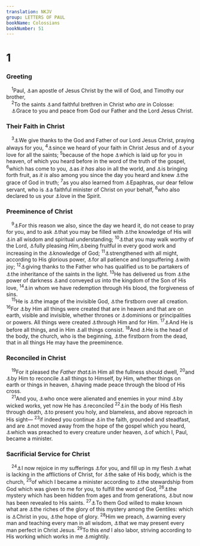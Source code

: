 ```yaml
---
translation: NKJV
group: LETTERS OF PAUL
bookName: Colossians 
bookNumber: 51
---
```


<div class="title"><h1>1</h1><h3>Greeting</h3></div>
<span class="verse co_1_1"> <sup>1</sup>Paul, <a data-toggle="tooltip" data-placement="bottom" title="Eph. 1:1">⚓</a>an apostle of Jesus Christ by the will of God, and Timothy our brother,<br/></span>
<span class="verse co_1_2"> <sup>2</sup>To the saints <a data-toggle="tooltip" data-placement="bottom" title="1 Cor. 4:17">⚓</a>and faithful brethren in Christ <i>who</i> <i>are</i> in Colosse:<br/> <a data-toggle="tooltip" data-placement="bottom" title="Gal. 1:3">⚓</a>Grace to you and peace from God our Father and the Lord Jesus Christ.<br/></span>
<div class="title"><h3>Their Faith in Christ</h3></div>
<span class="verse co_1_3"> <sup>3</sup><a data-toggle="tooltip" data-placement="bottom" title="1 Cor. 1:4; Eph. 1:16; Phil. 1:3">⚓</a>We give thanks to the God and Father of our Lord Jesus Christ, praying always for you, </span>
<span class="verse co_1_4"><sup>4</sup><a data-toggle="tooltip" data-placement="bottom" title="Eph. 1:15">⚓</a>since we heard of your faith in Christ Jesus and of <a data-toggle="tooltip" data-placement="bottom" title="(Heb. 6:10)">⚓</a>your love for all the saints; </span>
<span class="verse co_1_5"><sup>5</sup>because of the hope <a data-toggle="tooltip" data-placement="bottom" title="(1 Pet. 1:4)">⚓</a>which is laid up for you in heaven, of which you heard before in the word of the truth of the gospel, </span>
<span class="verse co_1_6"><sup>6</sup>which has come to you, <a data-toggle="tooltip" data-placement="bottom" title="Matt. 24:14">⚓</a>as <i>it</i> <i>has</i> also in all the world, and <a data-toggle="tooltip" data-placement="bottom" title="John 15:16">⚓</a>is bringing forth fruit, as <i>it</i> <i>is</i> also among you since the day you heard and knew <a data-toggle="tooltip" data-placement="bottom" title="Eph. 3:2">⚓</a>the grace of God in truth; </span>
<span class="verse co_1_7"><sup>7</sup>as you also learned from <a data-toggle="tooltip" data-placement="bottom" title="Col. 4:12; Philem. 23">⚓</a>Epaphras, our dear fellow servant, who is <a data-toggle="tooltip" data-placement="bottom" title="1 Cor. 4:1, 2; 2 Cor. 11:23">⚓</a>a faithful minister of Christ on your behalf, </span>
<span class="verse co_1_8"><sup>8</sup>who also declared to us your <a data-toggle="tooltip" data-placement="bottom" title="Rom. 15:30">⚓</a>love in the Spirit.<br/></span>
<div class="title"><h3>Preeminence of Christ</h3></div>
<span class="verse co_1_9"> <sup>9</sup><a data-toggle="tooltip" data-placement="bottom" title="Eph. 1:15–17">⚓</a>For this reason we also, since the day we heard it, do not cease to pray for you, and to ask <a data-toggle="tooltip" data-placement="bottom" title="1 Cor. 1:5">⚓</a>that you may be filled with <a data-toggle="tooltip" data-placement="bottom" title="(Rom. 12:2); Eph. 5:17">⚓</a>the knowledge of His will <a data-toggle="tooltip" data-placement="bottom" title="Eph. 1:8">⚓</a>in all wisdom and spiritual understanding; </span>
<span class="verse co_1_10"><sup>10</sup><a data-toggle="tooltip" data-placement="bottom" title="Eph. 4:1; Phil. 1:27; 1 Thess. 2:12">⚓</a>that you may walk worthy of the Lord, <a data-toggle="tooltip" data-placement="bottom" title="1 Thess. 4:1">⚓</a>fully pleasing <i>Him,</i><a data-toggle="tooltip" data-placement="bottom" title="Heb. 13:21">⚓</a>being fruitful in every good work and increasing in the <a data-toggle="tooltip" data-placement="bottom" title="2 Pet. 3:18">⚓</a>knowledge of God; </span>
<span class="verse co_1_11"><sup>11</sup><a data-toggle="tooltip" data-placement="bottom" title="(Eph. 3:16; 6:10)">⚓</a>strengthened with all might, according to His glorious power, <a data-toggle="tooltip" data-placement="bottom" title="Eph. 4:2">⚓</a>for all patience and longsuffering <a data-toggle="tooltip" data-placement="bottom" title="(Acts 5:41); 2 Cor. 8:2; (Heb. 10:34)">⚓</a>with joy; </span>
<span class="verse co_1_12"><sup>12</sup><a data-toggle="tooltip" data-placement="bottom" title="(Eph. 5:20)">⚓</a>giving thanks to the Father who has qualified us to be partakers of <a data-toggle="tooltip" data-placement="bottom" title="Eph. 1:11">⚓</a>the inheritance of the saints in the light. </span>
<span class="verse co_1_13"><sup>13</sup>He has delivered us from <a data-toggle="tooltip" data-placement="bottom" title="Eph. 6:12">⚓</a>the power of darkness <a data-toggle="tooltip" data-placement="bottom" title="2 Pet. 1:11">⚓</a>and conveyed <i>us</i> into the kingdom of the Son of His love, </span>
<span class="verse co_1_14"><sup>14</sup><a data-toggle="tooltip" data-placement="bottom" title="Eph. 1:7">⚓</a>in whom we have redemption through His blood, the forgiveness of sins.<br/></span>
<span class="verse co_1_15"> <sup>15</sup>He is <a data-toggle="tooltip" data-placement="bottom" title="2 Cor. 4:4; Heb. 1:3">⚓</a>the image of the invisible God, <a data-toggle="tooltip" data-placement="bottom" title="Ps. 89:27; Rev. 3:14">⚓</a>the firstborn over all creation. </span>
<span class="verse co_1_16"><sup>16</sup>For <a data-toggle="tooltip" data-placement="bottom" title="John 1:3; Heb. 1:2, 3">⚓</a>by Him all things were created that are in heaven and that are on earth, visible and invisible, whether thrones or <a data-toggle="tooltip" data-placement="bottom" title="(Eph. 1:20, 21; Col. 2:15)">⚓</a>dominions or principalities or powers. All things were created <a data-toggle="tooltip" data-placement="bottom" title="John 1:3; Rom. 11:36; 1 Cor. 8:6; Heb. 2:10">⚓</a>through Him and for Him. </span>
<span class="verse co_1_17"><sup>17</sup><a data-toggle="tooltip" data-placement="bottom" title="(John 17:5)">⚓</a>And He is before all things, and in Him <a data-toggle="tooltip" data-placement="bottom" title="Heb. 1:3">⚓</a>all things consist. </span>
<span class="verse co_1_18"><sup>18</sup>And <a data-toggle="tooltip" data-placement="bottom" title="1 Cor. 11:3; Eph. 1:22">⚓</a>He is the head of the body, the church, who is the beginning, <a data-toggle="tooltip" data-placement="bottom" title="Rev. 1:5">⚓</a>the firstborn from the dead, that in all things He may have the preeminence.<br/></span>
<div class="title"><h3>Reconciled in Christ</h3></div>
<span class="verse co_1_19"> <sup>19</sup>For it pleased <i>the</i> <i>Father</i> <i>that</i><a data-toggle="tooltip" data-placement="bottom" title="John 1:16">⚓</a>in Him all the fullness should dwell, </span>
<span class="verse co_1_20"><sup>20</sup>and <a data-toggle="tooltip" data-placement="bottom" title="Rom. 5:1; Eph. 2:14">⚓</a>by Him to reconcile <a data-toggle="tooltip" data-placement="bottom" title="2 Cor. 5:18">⚓</a>all things to Himself, by Him, whether things on earth or things in heaven, <a data-toggle="tooltip" data-placement="bottom" title="Eph. 1:10">⚓</a>having made peace through the blood of His cross.<br/></span>
<span class="verse co_1_21"> <sup>21</sup>And you, <a data-toggle="tooltip" data-placement="bottom" title="(Eph. 2:1)">⚓</a>who once were alienated and enemies in your mind <a data-toggle="tooltip" data-placement="bottom" title="Titus 1:15">⚓</a>by wicked works, yet now He has <a data-toggle="tooltip" data-placement="bottom" title="2 Cor. 5:18, 19">⚓</a>reconciled </span>
<span class="verse co_1_22"><sup>22</sup><a data-toggle="tooltip" data-placement="bottom" title="2 Cor. 5:18; (Eph. 2:14–16)">⚓</a>in the body of His flesh through death, <a data-toggle="tooltip" data-placement="bottom" title="(Eph. 5:27); Col. 1:28">⚓</a>to present you holy, and blameless, and above reproach in His sight— </span>
<span class="verse co_1_23"><sup>23</sup>if indeed you continue <a data-toggle="tooltip" data-placement="bottom" title="Eph. 3:17; Col. 2:7">⚓</a>in the faith, grounded and steadfast, and are <a data-toggle="tooltip" data-placement="bottom" title="(John 15:6); 1 Cor. 15:58">⚓</a>not moved away from the hope of the gospel which you heard, <a data-toggle="tooltip" data-placement="bottom" title="Mark 16:15; Acts 2:5; Rom. 10:18; Col. 1:6">⚓</a>which was preached to every creature under heaven, <a data-toggle="tooltip" data-placement="bottom" title="Acts 1:17; Eph. 3:7; Col. 1:25">⚓</a>of which I, Paul, became a minister.<br/></span>
<div class="title"><h3>Sacrificial Service for Christ</h3></div>
<span class="verse co_1_24"> <sup>24</sup><a data-toggle="tooltip" data-placement="bottom" title="2 Cor. 7:4">⚓</a>I now rejoice in my sufferings <a data-toggle="tooltip" data-placement="bottom" title="Eph. 3:1, 13">⚓</a>for you, and fill up in my flesh <a data-toggle="tooltip" data-placement="bottom" title="(Rom. 8:17; 2 Cor. 1:5; 12:15); Phil. 2:17">⚓</a>what is lacking in the afflictions of Christ, for <a data-toggle="tooltip" data-placement="bottom" title="Eph. 1:23">⚓</a>the sake of His body, which is the church, </span>
<span class="verse co_1_25"><sup>25</sup>of which I became a minister according to <a data-toggle="tooltip" data-placement="bottom" title="Gal. 2:7">⚓</a>the stewardship from God which was given to me for you, to fulfill the word of God, </span>
<span class="verse co_1_26"><sup>26</sup><a data-toggle="tooltip" data-placement="bottom" title="(1 Cor. 2:7)">⚓</a>the mystery which has been hidden from ages and from generations, <a data-toggle="tooltip" data-placement="bottom" title="(2 Tim. 1:10)">⚓</a>but now has been revealed to His saints. </span>
<span class="verse co_1_27"><sup>27</sup><a data-toggle="tooltip" data-placement="bottom" title="2 Cor. 2:14">⚓</a>To them God willed to make known what are <a data-toggle="tooltip" data-placement="bottom" title="Rom. 9:23">⚓</a>the riches of the glory of this mystery among the Gentiles: which is <a data-toggle="tooltip" data-placement="bottom" title="(Rom. 8:10, 11)">⚓</a>Christ in you, <a data-toggle="tooltip" data-placement="bottom" title="1 Tim. 1:1">⚓</a>the hope of glory. </span>
<span class="verse co_1_28"><sup>28</sup>Him we preach, <a data-toggle="tooltip" data-placement="bottom" title="Acts 20:20">⚓</a>warning every man and teaching every man in all wisdom, <a data-toggle="tooltip" data-placement="bottom" title="Eph. 5:27">⚓</a>that we may present every man perfect in Christ Jesus. </span>
<span class="verse co_1_29"><sup>29</sup>To this <i>end</i> I also labor, striving according to His working which works in me <a data-toggle="tooltip" data-placement="bottom" title="Eph. 3:7">⚓</a>mightily.<br/></span>
